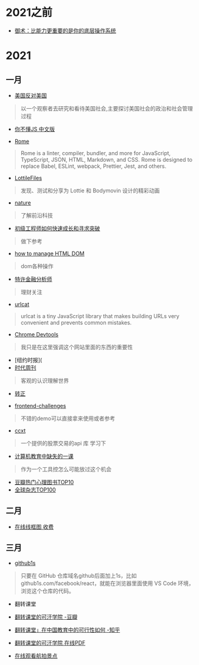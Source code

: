 # 2021之前
- [御术：比能力更重要的是你的底层操作系统](https://mp.weixin.qq.com/s/h8HdPrmV_K0ZOBoH6f1MXw)


# 2021

## 一月
- [美国反对美国](https://shimo.im/docs/jt83JQX9W3ccyPHD/read)

> 以一个观察者去研究和看待美国社会,主要探讨美国社会的政治和社会管理过程

- [你不懂JS 中文版](https://www.yuque.com/ostwind/you-dont-know-js/scope-closures-apa)

- [Rome](https://rome.tools/)
> Rome is a linter, compiler, bundler, and more for JavaScript, TypeScript, JSON, HTML, Markdown, and CSS.
  Rome is designed to replace Babel, ESLint, webpack, Prettier, Jest, and others.
  
  - [LottileFiles](https://lottiefiles.com/)
  > 发现、测试和分享为 Lottie 和 Bodymovin 设计的精彩动画
  
  - [nature](https://www.nature.com/)
  > 了解前沿科技
  
  - [初级工程师如何快速成长和寻求突破](https://www.zoo.team/article/how-do-junior-engineers-grow-up)
  > 做下参考
  
  - [how to manage HTML DOM](https://htmldom.dev/)
  > dom各种操作
  
  - [特许金融分析师](https://zh.wikipedia.org/wiki/%E7%89%B9%E8%AE%B8%E9%87%91%E8%9E%8D%E5%88%86%E6%9E%90%E5%B8%88)
  > 理财关注
  
  - [urlcat](https://github.com/balazsbotond/urlcat)
  > urlcat is a tiny JavaScript library that makes building URLs very convenient and prevents common mistakes.
  
  - [Chrome Devtools](https://developers.google.com/web/tools/chrome-devtools)
  > 我只是在这里强调这个网站里面的东西的重要性
  
  - [纽约时报](
  - [时代周刊](https://time.com/)
  > 客观的认识理解世界
  
  - [转正](http://ioa.99.com/Report/K0_frmUserApp.aspx?pageCode=1494&pkey=5135&isMobile=0&title=%E9%8D%9B%E6%A8%BA%E4%BC%90%E7%92%87%E6%9B%A0%E6%95%A4%E9%8F%88%E7%86%BB%E7%98%8E%E6%B5%A0%E7%96%AF%E3%80%83&sdp-app-id=b4fb92a0-af7f-49c2-b270-8f62afac1133)
  
  - [frontend-challenges](https://github.com/felipefialho/frontend-challenges)
  > 不错的demo可以直接拿来使用或者参考
  
  - [ccxt](https://github.com/ccxt/ccxt)
  > 一个提供的股票交易的api 库  学习下
  
  - [计算机教育中缺失的一课](https://missing-semester-cn.github.io/)
  > 作为一个工具控怎么可能放过这个机会
  
  - [豆瓣热门心理图书TOP10](https://m.douban.com/subject_collection/5170)
  - [全球杂志TOP100](https://www.douban.com/group/topic/18819189/)
  
  ## 二月
  - [在线线框图 收费](https://balsamiq.cloud/)
  
  
  ## 三月
  - [github1s](https://github.com/conwnet/github1s)
  > 只要在 GitHub 仓库域名github后面加上1s，比如github1s.com/facebook/react，就能在浏览器里面使用 VS Code 环境，浏览这个仓库的代码。
 
  - 翻转课堂
  - [翻转课堂的可汗学院 -豆瓣](https://book.douban.com/subject/25886309/)
  - [翻转课堂」在中国教育中的可行性如何 -知乎](https://www.zhihu.com/question/20777604)
  - [翻转课堂的可汗学院 在线PDF](chrome-extension://ikhdkkncnoglghljlkmcimlnlhkeamad/pdf-viewer/web/viewer.html?file=https%3A%2F%2Fwww.sanyedu.com%2Fuserfiles%2Ffiles%2Fjsj%2F%25E7%25BF%25BB%25E8%25BD%25AC%25E8%25AF%25BE%25E5%25A0%2582%25E7%259A%2584%25E5%258F%25AF%25E6%25B1%2597%25E5%25AD%25A6%25E9%2599%25A2%25EF%25BC%259A%25E4%25BA%2592%25E8%2581%2594%25E6%2597%25B6%25E4%25BB%25A3%25E7%259A%2584%25E6%2595%2599%25E8%2582%25B2%25E9%259D%25A9%25E5%2591%25BD%25EF%25BC%2588%25E7%25BE%258E%25EF%25BC%2589%25E8%2590%25A8%25E5%25B0%2594%25E6%259B%25BC%25C2%25B7%25E5%258F%25AF%25E6%25B1%2597.pdf)

- [在线观看航拍景点](https://www.airpano.com/)

